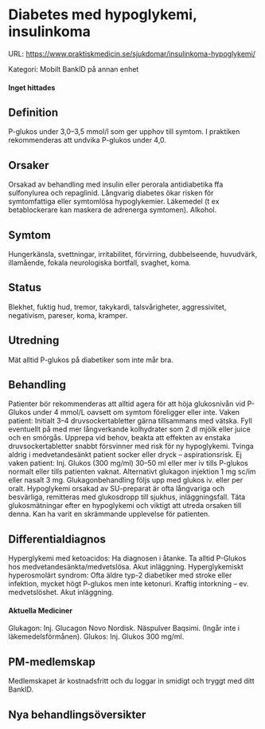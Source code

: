 # Diabetes med hypoglykemi, insulinkoma

URL: https://www.praktiskmedicin.se/sjukdomar/insulinkoma-hypoglykemi/



Kategori: Mobilt BankID på annan enhet

#### Inget hittades

## Definition

P-glukos under 3,0–3,5 mmol/l som ger upphov till symtom. I praktiken rekommenderas att undvika P-glukos under 4,0.

## Orsaker

Orsakad av behandling med insulin eller perorala antidiabetika ffa sulfonylurea och repaglinid. Långvarig diabetes ökar risken för symtomfattiga eller symtomlösa hypoglykemier. Läkemedel (t ex betablockerare kan maskera de adrenerga symtomen). Alkohol.

## Symtom

Hungerkänsla, svettningar, irritabilitet, förvirring, dubbelseende, huvudvärk, illamående, fokala neurologiska bortfall, svaghet, koma.

## Status

Blekhet, fuktig hud, tremor, takykardi, talsvårigheter, aggressivitet, negativism, pareser, koma, kramper.

## Utredning

Mät alltid P-glukos på diabetiker som inte mår bra.

## Behandling

Patienter bör rekommenderas att alltid agera för att höja glukosnivån vid P-Glukos under 4 mmol/L oavsett om symtom föreligger eller inte.
Vaken patient: Initialt 3–4 druvsockertabletter gärna tillsammans med vätska. Fyll eventuellt på med mer långverkande kolhydrater som 2 dl mjölk eller juice och en smörgås. Upprepa vid behov, beakta att effekten av enstaka druvsockertabletter snabbt försvinner med risk för ny hypoglykemi. Tvinga aldrig i medvetandesänkt patient socker eller dryck – aspirationsrisk.
Ej vaken patient: Inj. Glukos (300 mg/ml) 30–50 ml eller mer iv tills P-glukos normalt eller tills patienten vaknat. Alternativt glukagon injektion 1 mg sc/im eller nasalt 3 mg. Glukagonbehandling följs upp med glukos iv. eller per oralt.
Hypoglykemi orsakad av SU-preparat är ofta långvariga och besvärliga, remitteras med glukosdropp till sjukhus, inläggningsfall.
Täta glukosmätningar efter en hypoglykemi och viktigt att utreda orsaken till denna. Kan ha varit en skrämmande upplevelse för patienten.

## Differentialdiagnos

Hyperglykemi med ketoacidos: Ha diagnosen i åtanke. Ta alltid P-Glukos hos medvetandesänkta/medvetslösa. Akut inläggning.
Hyperglykemiskt hyperosmolärt syndrom: Ofta äldre typ-2 diabetiker med stroke eller infektion, mycket högt P-glukos men inte ketonuri. Kraftig intorkning – ev. medvetslöshet. Akut inläggning.

#### Aktuella Mediciner

Glukagon: Inj. Glucagon Novo Nordisk. Näspulver Baqsimi. (Ingår inte i läkemedelsförmånen).
Glukos: Inj. Glukos 300 mg/ml.

## PM-medlemskap

Medlemskapet är kostnadsfritt och du loggar in smidigt och tryggt med ditt BankID.

## Nya behandlingsöversikter

